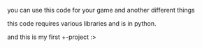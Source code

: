 you can use this code for your game and another different things

this code requires various libraries and is in python.

and this is my first +-project :>
